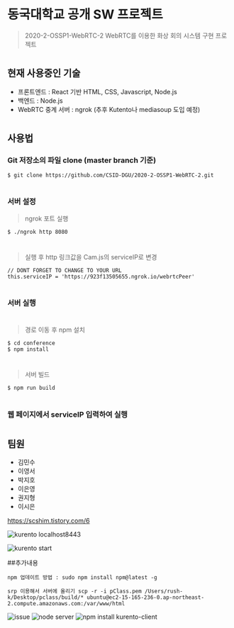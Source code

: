 # 동국대학교 공개 SW 프로젝트 
> 2020-2-OSSP1-WebRTC-2
> WebRTC를 이용한 화상 회의 시스템 구현 프로젝트  
#

## 현재 사용중인 기술
* 프론트엔드 : React 기반 HTML, CSS, Javascript, Node.js
* 백엔드 : Node.js
* WebRTC 중계 서버 : ngrok (추후 Kutento나 mediasoup 도입 예정)  
#
 
 ## 사용법
 ### Git 저장소의 파일 clone (master branch 기준)
  ```
  $ git clone https://github.com/CSID-DGU/2020-2-OSSP1-WebRTC-2.git
 ```  
 #
 ### 서버 설정
 > ngrok 포트 실행
 ```
 $ ./ngrok http 8080
 ```  
 #
 > 실행 후 http 링크값을 Cam.js의 serviceIP로 변경
 ```
 // DONT FORGET TO CHANGE TO YOUR URL
 this.serviceIP = 'https://923f13505655.ngrok.io/webrtcPeer'
 ```   
 #
 ### 서버 실행  
 #
 > 경로 이동 후 npm 설치
 ```
 $ cd conference
 $ npm install  
 ```  
 #
 
 > 서버 빌드 
 ```
 $ npm run build
 ```  
 #
 
 ### 웹 페이지에서 serviceIP 입력하여 실행  
 #

 ## 팀원
 * 김민수
 * 이영서
 * 박지호
 * 이은영
 * 권지형
 * 이시은

https://scshim.tistory.com/6


![kurento localhost8443](https://user-images.githubusercontent.com/46514182/100539139-5efe9c80-3202-11eb-82da-04f855d4e118.png)

![kurento start](https://user-images.githubusercontent.com/46514182/100539142-6160f680-3202-11eb-86ed-a1e6ed6c8269.png)


##추가내용
```
npm 업데이트 방법 : sudo npm install npm@latest -g

srp 이용해서 서버에 올리기 scp -r -i pClass.pem /Users/rush-k/Desktop/pclass/build/* ubuntu@ec2-15-165-236-0.ap-northeast-2.compute.amazonaws.com:/var/www/html
```
![issue](https://user-images.githubusercontent.com/46514182/101172488-3ebe4b80-360f-11eb-970e-b67dbff55a0b.png)
![node server](https://user-images.githubusercontent.com/46514182/101172504-4120a580-360f-11eb-8184-a6c28476cb0a.png)
![npm install kurento-client](https://user-images.githubusercontent.com/46514182/101172537-4d0c6780-360f-11eb-8d49-e39290ee83e6.png)
